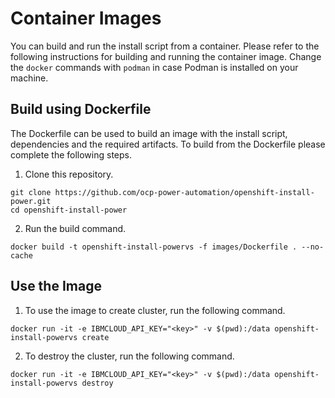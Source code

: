 # Container Images

You can build and run the install script from a container. Please refer to the following instructions for building and running the container image. Change the `docker` commands with `podman` in case Podman is installed on your machine.

## Build using Dockerfile

The Dockerfile can be used to build an image with the install script, dependencies and the required artifacts. To build from the Dockerfile please complete the following steps.

1. Clone this repository.
```
git clone https://github.com/ocp-power-automation/openshift-install-power.git
cd openshift-install-power
```

2. Run the build command.
```
docker build -t openshift-install-powervs -f images/Dockerfile . --no-cache
```

## Use the Image

1. To use the image to create cluster, run the following command.
```
docker run -it -e IBMCLOUD_API_KEY="<key>" -v $(pwd):/data openshift-install-powervs create
```

2. To destroy the cluster, run the following command.
```
docker run -it -e IBMCLOUD_API_KEY="<key>" -v $(pwd):/data openshift-install-powervs destroy
```

